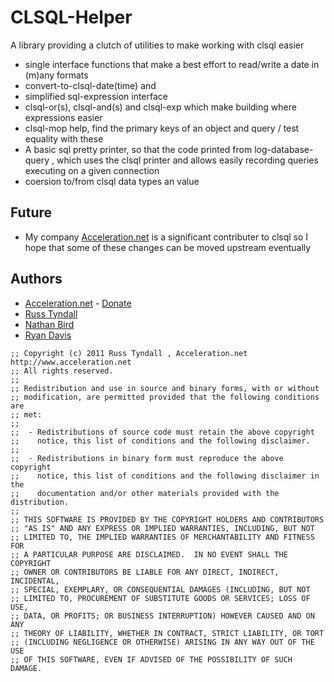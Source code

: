 # CLSQL-Helper 

A library providing a clutch of utilities to make working with clsql easier

 * single interface functions that make a best effort to read/write a date in (m)any formats
  * convert-to-clsql-date(time) and 
 * simplified sql-expression interface
  * clsql-or(s), clsql-and(s) and clsql-exp which make building where expressions easier
 * clsql-mop help, find the primary keys of an object and query / test equality with these
 * A basic sql pretty printer, so that the code printed from
   log-database-query , which uses the clsql printer and allows easily
   recording queries executing on a given connection
 * coersion to/from clsql data types an value
 
## Future

 * My company [Acceleration.net](http://www.acceleration.net) is a
   significant contributer to clsql so I hope that some of these
   changes can be moved upstream eventually


## Authors
 * [Acceleration.net](http://www.acceleration.net/) - [Donate](http://www.acceleration.net/programming/donate-to-acceleration-net/)
  * [Russ Tyndall](http://russ.unwashedmeme.com/blog)
  * [Nathan Bird](http://the.unwashedmeme.com/blog)
  * [Ryan Davis](http://ryepup.unwashedmeme.com/blog)

```
;; Copyright (c) 2011 Russ Tyndall , Acceleration.net http://www.acceleration.net
;; All rights reserved.
;;
;; Redistribution and use in source and binary forms, with or without
;; modification, are permitted provided that the following conditions are
;; met:
;;
;;  - Redistributions of source code must retain the above copyright
;;    notice, this list of conditions and the following disclaimer.
;;
;;  - Redistributions in binary form must reproduce the above copyright
;;    notice, this list of conditions and the following disclaimer in the
;;    documentation and/or other materials provided with the distribution.
;;
;; THIS SOFTWARE IS PROVIDED BY THE COPYRIGHT HOLDERS AND CONTRIBUTORS
;; "AS IS" AND ANY EXPRESS OR IMPLIED WARRANTIES, INCLUDING, BUT NOT
;; LIMITED TO, THE IMPLIED WARRANTIES OF MERCHANTABILITY AND FITNESS FOR
;; A PARTICULAR PURPOSE ARE DISCLAIMED.  IN NO EVENT SHALL THE COPYRIGHT
;; OWNER OR CONTRIBUTORS BE LIABLE FOR ANY DIRECT, INDIRECT, INCIDENTAL,
;; SPECIAL, EXEMPLARY, OR CONSEQUENTIAL DAMAGES (INCLUDING, BUT NOT
;; LIMITED TO, PROCUREMENT OF SUBSTITUTE GOODS OR SERVICES; LOSS OF USE,
;; DATA, OR PROFITS; OR BUSINESS INTERRUPTION) HOWEVER CAUSED AND ON ANY
;; THEORY OF LIABILITY, WHETHER IN CONTRACT, STRICT LIABILITY, OR TORT
;; (INCLUDING NEGLIGENCE OR OTHERWISE) ARISING IN ANY WAY OUT OF THE USE
;; OF THIS SOFTWARE, EVEN IF ADVISED OF THE POSSIBILITY OF SUCH DAMAGE.
```